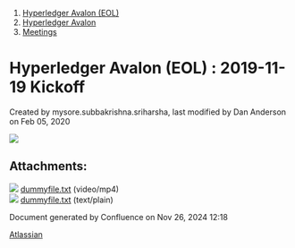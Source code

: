 1. [Hyperledger Avalon (EOL)](index.html)
2. [Hyperledger Avalon](Hyperledger-Avalon_17301509.html)
3. [Meetings](Meetings_17301616.html)

# Hyperledger Avalon (EOL) : 2019-11-19 Kickoff

Created by mysore.subbakrishna.sriharsha, last modified by Dan Anderson on Feb 05, 2020

[![](attachments/thumbnails/17301632/17301635)](attachments/17301632/17301635.txt)

## Attachments:

![](images/icons/bullet_blue.gif) [dummyfile.txt](attachments/17301632/17301798.txt) (video/mp4)  
![](images/icons/bullet_blue.gif) [dummyfile.txt](attachments/17301632/17301635.txt) (text/plain)

Document generated by Confluence on Nov 26, 2024 12:18

[Atlassian](http://www.atlassian.com/)
